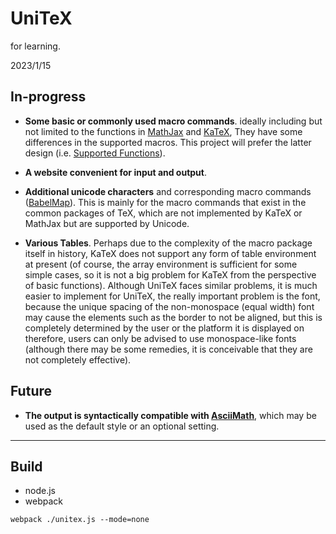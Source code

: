 # UniTeX
for learning.

2023/1/15

## In-progress

- **Some basic or commonly used macro commands**. ideally including but not limited to the functions in [MathJax](https://www.mathjax.org/) and [KaTeX](https://katex.org), They have some differences in the supported macros. This project will prefer the latter design (i.e. [Supported Functions](https://katex.org/docs/supported.html)).

- **A website convenient for input and output**. 

- **Additional unicode characters** and corresponding macro commands ([BabelMap](https://www.babelstone.co.uk/Unicode/babelmap.html)). This is mainly for the macro commands that exist in the common packages of TeX, which are not implemented by KaTeX or MathJax but are supported by Unicode.

- **Various Tables**. Perhaps due to the complexity of the macro package itself in history, KaTeX does not support any form of table environment at present (of course, the array environment is sufficient for some simple cases, so it is not a big problem for KaTeX from the perspective of basic functions). Although UniTeX faces similar problems, it is much easier to implement for UniTeX, the really important problem is the font, because the unique spacing of the non-monospace (equal width) font may cause the elements such as the border to not be aligned, but this is completely determined by the user or the platform it is displayed on therefore, users can only be advised to use monospace-like fonts (although there may be some remedies, it is conceivable that they are not completely effective). 



## Future

- **The output is syntactically compatible with [AsciiMath](http://asciimath.org)**, which may be used as the default style or an optional setting. 

<!-- ## Demo -->

<!-- ## Documentation -->


---

## Build

- node.js
- webpack
```
webpack ./unitex.js --mode=none
```


